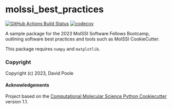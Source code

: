 molssi_best_practices
==============================
[//]: # (Badges)
[![GitHub Actions Build Status](https://github.com/davpoolechem/molssi_best_practices/workflows/CI/badge.svg)](https://github.com/davpoolechem/molssi_best_practices/actions?query=workflow%3ACI)
[![codecov](https://codecov.io/gh/davpoolechem/molssi_best_practices/branch/main/graph/badge.svg)](https://codecov.io/gh/davpoolechem/molssi_best_practices/branch/main)


A sample package for the 2023 MolSSI Software Fellows Bootcamp, outlining software best practices and tools such as MolSSI CookieCutter.

This package requires `numpy` and `matplotlib`.

### Copyright

Copyright (c) 2023, David Poole


#### Acknowledgements
 
Project based on the 
[Computational Molecular Science Python Cookiecutter](https://github.com/molssi/cookiecutter-cms) version 1.1.
